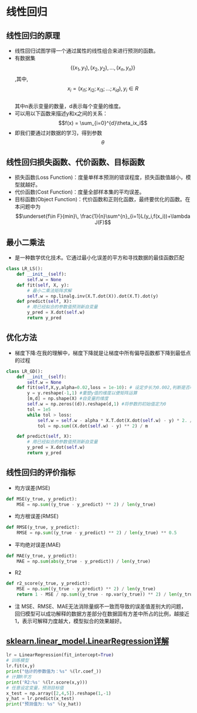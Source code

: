 # 线性回归

## 线性回归的原理
* 线性回归试图学得一个通过属性的线性组合来进行预测的函数。
* 有数据集$$\{(x_1,y_1),(x_2,y_2),...,(x_n,y_n)\}$$,其中,$$x_i = (x_{i1};x_{i2};x_{i3};...;x_{id}),y_i\in R$$<br> 其中n表示变量的数量，d表示每个变量的维度。  
* 可以用以下函数来描述y和x之间的关系：
    $$f(x) = \sum_{i=0}^{d}\theta_ix_i$$
* 即我们要通过对数据的学习，得到参数$$\theta$$

## 线性回归损失函数、代价函数、目标函数
* 损失函数(Loss Function)：度量单样本预测的错误程度，损失函数值越小，模型就越好。
* 代价函数(Cost Function)：度量全部样本集的平均误差。
* 目标函数(Object Function)：代价函数和正则化函数，最终要优化的函数。在本问题中为
$$\underset{f\in F}{min}\, \frac{1}{n}\sum^{n}_{i=1}L(y_i,f(x_i))+\lambda J(F)$$

## 最小二乘法
* 是一种数学优化技术。它通过最小化误差的平方和寻找数据的最佳函数匹配

``` python
class LR_LS():
    def __init__(self):
        self.w = None      
    def fit(self, X, y):
        # 最小二乘法矩阵求解
        self.w = np.linalg.inv(X.T.dot(X)).dot(X.T).dot(y) 
    def predict(self, X):
        # 用已经拟合的参数值预测新自变量
        y_pred = X.dot(self.w)
        return y_pred
```

## 优化方法
* 梯度下降:在我的理解中，梯度下降就是让梯度中所有偏导函数都下降到最低点的过程

``` python
class LR_GD():
    def __init__(self):
        self.w = None     
    def fit(self,X,y,alpha=0.02,loss = 1e-10): # 设定步长为0.002,判断是否收敛的条件为1e-10
        y = y.reshape(-1,1) #重塑y值的维度以便矩阵运算
        [m,d] = np.shape(X) #自变量的维度
        self.w = np.zeros((d)).reshape(d,1) #将参数的初始值定为0
        tol = 1e5
        while tol > loss:
            self.w = self.w - alpha * X.T.dot(X.dot(self.w) - y) * 2. / m
            tol = np.sum((X.dot(self.w) - y) ** 2) / m

    def predict(self, X):
        # 用已经拟合的参数值预测新自变量
        y_pred = X.dot(self.w)
        return y_pred
```
## 线性回归的评价指标
* 均方误差(MSE)

``` python
def MSE(y_true, y_predict):
    MSE = np.sum((y_true - y_predict) ** 2) / len(y_true)
```
* 均方根误差(RMSE)
``` python
def RMSE(y_true, y_predict):
    RMSE = np.sum((y_true - y_predict) ** 2) / len(y_true) ** 0.5 
```
* 平均绝对误差(MAE)
``` python
def MAE(y_true, y_predict):
    MAE = np.sum(abs(y_true - y_predict)) / len(y_true)
```
* R2
``` python
def r2_score(y_true, y_predict):
    MSE = np.sum((y_true - y_predict) ** 2) / len(y_true)
    return 1 - MSE / np.sum((y_true - np.var(y_true)) ** 2) / len(y_true)
```

* 注
MSE、RMSE、MAE无法消除量纲不一致而导致的误差值差别大的问题，回归模型可以成功解释的数据方差部分在数据固有方差中所占的比例，越接近1，表示可解释力度越大，模型拟合的效果越好。

## [sklearn.linear_model.LinearRegression详解](https://blog.csdn.net/weixin_39175124/article/details/79465558)
``` python
lr = LinearRegression(fit_intercept=True)
# 训练模型
lr.fit(x,y)
print("估计的参数值为：%s" %(lr.coef_))
# 计算R平方
print('R2:%s' %(lr.score(x,y)))
# 任意设定变量，预测目标值
x_test = np.array([2,4,5]).reshape(1,-1)
y_hat = lr.predict(x_test)
print("预测值为: %s" %(y_hat))
```